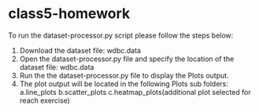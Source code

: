 # class5-homework

To run the dataset-processor.py script please follow the steps below:

1. Download the dataset file: wdbc.data
2. Open the dataset-processor.py file and specify the location of the dataset file: wdbc.data
3. Run the the dataset-processor.py file to display the Plots output.
4. The plot output will be located in the following Plots sub folders:
    a.line_plots
    b.scatter_plots
    c.heatmap_plots(additional plot selected for reach exercise)
